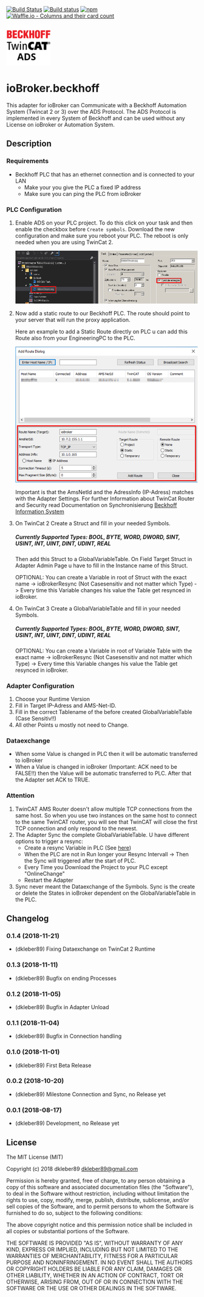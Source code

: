 [![Build Status](https://travis-ci.org/dkleber89/ioBroker.beckhoff.svg?branch=master)](https://travis-ci.org/dkleber89/ioBroker.beckhoff) [![Build status](https://ci.appveyor.com/api/projects/status/laebb0pq4pd4d08x/branch/master?svg=true)](https://ci.appveyor.com/project/DietmarKleber/iobroker-beckhoff/branch/master)
[![npm](https://img.shields.io/npm/v/iobroker.beckhoff.svg)](https://www.npmjs.com/package/iobroker.beckhoff) [![Waffle.io - Columns and their card count](https://badge.waffle.io/dkleber89/ioBroker.beckhoff.svg?columns=all)](https://waffle.io/dkleber89/ioBroker.beckhoff)



![Logo](docs/en/img/beckhoff.png)

# ioBroker.beckhoff
This adapter for ioBroker can Communicate with a Beckhoff Automation System (Twincat 2 or 3) over the ADS Protocol.
The ADS Protocol is implemented in every System of Beckhoff and can be used without any License on ioBroker or Automation System.


## Description
### Requirements
* Beckhoff PLC that has an ethernet connection and is connected to your LAN
    * Make your you give the PLC a fixed IP address
    * Make sure you can ping the PLC from ioBroker

### PLC Configuration
1. Enable ADS on your PLC project. To do this click on your task and then enable the checkbox before `Create symbols`. Download the new configuration and make sure you reboot your PLC. The reboot is only needed when you are using TwinCat 2.

    ![createSymbols](docs/en/img/createSymbols.png)
    
2. Now add a static route to our Beckhoff PLC. The route should point to your server that will run the proxy application.
    
    Here an example to add a Static Route directly on PLC u can add this Route also from your EngineeringPC to the PLC.

    ![createSymbols](docs/en/img/addRoute.png)
    
    Important is that the AmsNetId and the AdressInfo (IP-Adress) matches with the Adapter Settings. For further Information about TwinCat Router and Security read Documentation on Synchronisierung [Beckhoff Information System](https://infosys.beckhoff.com/ "Beckhoff Information System")
    
3. On TwinCat 2 Create a Struct and fill in your needed Symbols.

    ##### Currently Supported Types: BOOL, BYTE, WORD, DWORD, SINT, USINT, INT, UINT, DINT, UDINT, REAL
    
    Then add this Struct to a GlobalVariableTable. On Field Target Struct in Adapter Admin Page u have to fill in the Instance name of this Struct.
    
    OPTIONAL: You can create a Variable in root of Struct with the exact name -> ioBrokerResync (Not Casesensitiv and not matter which Type) -> Every time this Variable changes his value the Table get resynced in ioBroker.

4. On TwinCat 3 Create a GlobalVariableTable and fill in your needed Symbols.

    ##### Currently Supported Types: BOOL, BYTE, WORD, DWORD, SINT, USINT, INT, UINT, DINT, UDINT, REAL
    
    OPTIONAL: You can create a Variable in root of Variable Table with the exact name -> ioBrokerResync (Not Casesensitiv and not matter which Type) -> Every time this Variable changes his value the Table get resynced in ioBroker.

### Adapter Configuration
1. Choose your Runtime Version
2. Fill in Target IP-Adress and AMS-Net-ID.
3. Fill in the correct Tablename of the before created GlobalVariableTable (Case Sensitiv!!)
4. All other Points u mostly not need to Change.

### Dataexchange
* When some Value is changed in PLC then it will be automatic transferred to ioBroker
* When a Value is changed in ioBroker (Important: ACK need to be FALSE!!) then the Value will be automatic transferred to PLC. After that the Adapter set ACK to TRUE.

### Attention
1. TwinCAT AMS Router doesn't allow multiple TCP connections from the same host. So when you use two instances on the same host to connect to the same TwinCAT router, you will see that TwinCAT will close the first TCP connection and only respond to the newest.
2. The Adapter Sync the complete GlobalVariableTable. U have different options to trigger a resync:
    * Create a resync Variable in PLC (See [here](#PLC-Configuration)) 
    * When the PLC are not in Run longer your Resync Intervall -> Then the Sync will triggered after the start of PLC.
    * Every Time you Download the Project to your PLC except "OnlineChange"
    * Restart the Adapter
3. Sync never meant the Dataexchange of the Symbols. Sync is the create or delete the States in ioBroker dependent on the GlobalVariableTable in the PLC.


## Changelog
### 0.1.4 (2018-11-21)
* (dkleber89) Fixing Dataexchange on TwinCat 2 Runtime

### 0.1.3 (2018-11-11)
* (dkleber89) Bugfix on ending Processes

### 0.1.2 (2018-11-05)
* (dkleber89) Bugfix in Adapter Unload

### 0.1.1 (2018-11-04)
* (dkleber89) Bugfix in Connection handling

### 0.1.0 (2018-11-01)
* (dkleber89) First Beta Release

### 0.0.2 (2018-10-20)
* (dkleber89) Milestone Connection and Sync, no Release yet

### 0.0.1 (2018-08-17)
* (dkleber89) Development, no Release yet


## License
The MIT License (MIT)

Copyright (c) 2018 dkleber89 <dkleber89@gmail.com>

Permission is hereby granted, free of charge, to any person obtaining a copy
of this software and associated documentation files (the "Software"), to deal
in the Software without restriction, including without limitation the rights
to use, copy, modify, merge, publish, distribute, sublicense, and/or sell
copies of the Software, and to permit persons to whom the Software is
furnished to do so, subject to the following conditions:

The above copyright notice and this permission notice shall be included in
all copies or substantial portions of the Software.

THE SOFTWARE IS PROVIDED "AS IS", WITHOUT WARRANTY OF ANY KIND, EXPRESS OR
IMPLIED, INCLUDING BUT NOT LIMITED TO THE WARRANTIES OF MERCHANTABILITY,
FITNESS FOR A PARTICULAR PURPOSE AND NONINFRINGEMENT. IN NO EVENT SHALL THE
AUTHORS OR COPYRIGHT HOLDERS BE LIABLE FOR ANY CLAIM, DAMAGES OR OTHER
LIABILITY, WHETHER IN AN ACTION OF CONTRACT, TORT OR OTHERWISE, ARISING FROM,
OUT OF OR IN CONNECTION WITH THE SOFTWARE OR THE USE OR OTHER DEALINGS IN
THE SOFTWARE.
